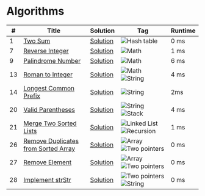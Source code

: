 # Algorithms

| #   | Title                                                                                                     | Solution                                                  | Tag                                                                                                                                                                 | Runtime |
| --- | --------------------------------------------------------------------------------------------------------- | --------------------------------------------------------- | ------------------------------------------------------------------------------------------------------------------------------------------------------------------- | ------- |
| 1   | [Two Sum](https://leetcode.com/problems/two-sum/)                                                         | [Solution](No1_Two_Sum.java)                              | ![Hash table](https://img.shields.io/badge/-Hash%20table-f9ff8a?style=flat-square)                                                                                  | 0 ms    |
| 7   | [Reverse Integer](https://leetcode.com/problems/reverse-integer/)                                         | [Solution](No7_Reverse_Integer.java)                      | ![Math](https://img.shields.io/badge/-Math-ff9f8a?style=flat-square)                                                                                                | 1 ms    |
| 9   | [Palindrome Number](https://leetcode.com/problems/palindrome-number/)                                     | [Solution](No9_Palindrome_Number.java)                    | ![Math](https://img.shields.io/badge/-Math-ff9f8a?style=flat-square)                                                                                                | 6 ms    |
| 13  | [Roman to Integer](https://leetcode.com/problems/roman-to-integer/)                                       | [Solution](No13_Roman_To_Integer.java)                    | ![Math](https://img.shields.io/badge/-Math-ff9f8a?style=flat-square) ![String](https://img.shields.io/badge/-String-8afffb?style=flat-square)                       | 4 ms    |
| 14  | [Longest Common Prefix](https://leetcode.com/problems/longest-common-prefix/)                             | [Solution](No14_LongestCommonPrefix.java)                 | ![String](https://img.shields.io/badge/-String-8afffb?style=flat-square)                                                                                            | 2ms     |
| 20  | [Valid Parentheses](https://leetcode.com/problems/valid-parentheses/)                                     | [Solution](No20_Valid_Parenthesis.java)                   | ![String](https://img.shields.io/badge/-String-8afffb?style=flat-square) ![Stack](https://img.shields.io/badge/-Stack-8aa3ff?style=flat-square)                     | 4 ms    |
| 21  | [Merge Two Sorted Lists](https://leetcode.com/problems/merge-two-sorted-lists/)                           | [Solution](No21_Merge_Two_Sorted_Lists.java)              | ![Linked List](https://img.shields.io/badge/-Linked%20List-d28aff?style=flat-square) ![Recursion](https://img.shields.io/badge/-Recursion-92ff8a?style=flat-square) | 1 ms    |
| 26  | [Remove Duplicates from Sorted Array](https://leetcode.com/problems/remove-duplicates-from-sorted-array/) | [Solution](No26_Remove_Duplicates_from_Sorted_array.java) | ![Array](https://img.shields.io/badge/-Array-c9144e?style=flat-square) ![Two pointers](https://img.shields.io/badge/-Two%20pointers-fff157?style=flat-square)       | 0 ms    |
| 27  | [Remove Element](https://leetcode.com/problems/remove-element/)                                           | [Solution](No27_Remove_Element.java)                      | ![Array](https://img.shields.io/badge/-Array-c9144e?style=flat-square) ![Two pointers](https://img.shields.io/badge/-Two%20pointers-fff157?style=flat-square)       | 0 ms    |
| 28  | [Implement strStr](https://leetcode.com/problems/implement-strstr/)                                       | [Solution](No28_Implement_strStr.java)                    | ![Two pointers](https://img.shields.io/badge/-Two%20pointers-fff157?style=flat-square) ![String](https://img.shields.io/badge/-String-8afffb?style=flat-square)     | 0 ms    |
